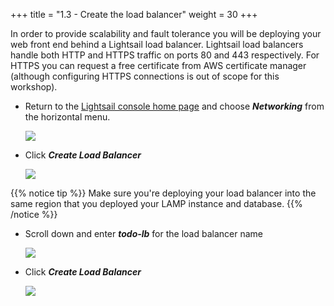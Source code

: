 +++
title = "1.3 - Create the load balancer"
weight = 30
+++

In order to provide scalability and fault tolerance you will be deploying your web front end behind a Lightsail load balancer. Lightsail load balancers handle both HTTP and HTTPS traffic on ports 80 and 443 respectively. For HTTPS you can request a free certificate from AWS certificate manager (although configuring HTTPS connections is out of scope for this workshop).

* Return to the <a href="https://lightsail.aws.amazon.com/ls/webapp/home/" target="_blank">Lightsail console home page</a> and choose ***Networking*** from the horizontal menu. 

    ![](../../images/2-4-1.jpg?classes=border)

* Click ***Create Load Balancer***

    ![](../../images/2-4-2.jpg?classes=border)

{{% notice tip %}}
Make sure you're deploying your load balancer into the same region that you deployed your LAMP instance and database.
{{% /notice %}}

* Scroll down and enter ***todo-lb*** for the load balancer name

    ![](../../images/2-4-3.jpg?classes=border)

* Click ***Create Load Balancer***

    ![](../../images/2-4-4.jpg?classes=border)